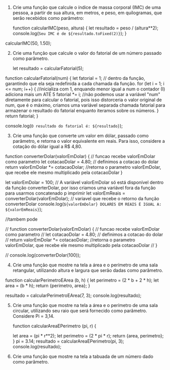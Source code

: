 1. Crie uma função que calcule o índice de massa corporal (IMC) de uma pessoa, a partir de sua altura, em metros, e peso, em quilogramas, que serão recebidos como parâmetro:

   function calcularIMC(peso, altura) {
   let resultado = peso / (altura**2);
   console.log(`Seu IMC é de ${resultado.toFixed(2)}`);
}

calcularIMC(50, 1.50);



2. Crie uma função que calcule o valor do fatorial de um número passado como parâmetro.

   let resultado = calcularFatorial(5);

function calcularFatorial(num) {
    let fatorial = 1; // dentro da função, garantindo que ela seja redefinida a cada chamada da função. 
    for (let i = 1; i <= num; i++) { //inicializa com 1, enquando menor igual a num o contador (I) adiciona mais um ATÉ 5
        fatorial *= i; //não podemos usar a variável "num" diretamente para calcular o fatorial, pois isso distorceria o valor original de num, que é o máximo, criamos uma variável separada chamada fatorial para armazenar o resultado do fatorial enquanto iteramos sobre os números. 
    }
    return fatorial;
}

console.log(`O resultado do fatorial é: ${resultado}`);




3. Crie uma função que converte um valor em dólar, passado como parâmetro, e retorna o valor equivalente em reais. Para isso, considere a cotação do dólar igual a R$ 4,80.

function converterDolar(valorEmDolar) { // funcao recebe valorEmDolar como parametro
    let cotacaoDolar = 4.80; // definimos a cotacao do dolar
    return valorEmDolar *= cotacaoDolar; //retorna o  parametro valorEmDolar, que recebe ele mesmo multiplicado pela cotacaoDolar
}

let valorEmDolar = 100; // A variável valorEmDolar só está disponível dentro da função converterDolar, por isso criamos uma variável fora da função para usarmos concatenado p imprimir
let valorEmReais = converterDolar(valorEmDolar); // variavel que recebe o retorno da função converterDolar
console.log(`${valorEmDolar} DOLARES EM REAIS É IGUAL A: ${valorEmReais}`);

//tambem pode 

// function converterDolar(valorEmDolar) { // funcao recebe valorEmDolar como parametro
//     let cotacaoDolar = 4.80; // definimos a cotacao do dolar
//     return valorEmDolar *= cotacaoDolar; //retorna o  parametro valorEmDolar, que recebe ele mesmo multiplicado pela cotacaoDolar
// }

// console.log(converterDolar(100));




4. Crie uma função que mostre na tela a área e o perímetro de uma sala retangular, utilizando altura e largura que serão dadas como parâmetro.

function calcularPerimetroEArea (b, h) {
    let perimetro = (2 * b + 2 * h);
    let area = (b * h);
    return {perimetro, area};
}

resultado = calcularPerimetroEArea(7, 3);
console.log(resultado);



5. Crie uma função que mostre na tela a área e o perímetro de uma sala circular, utilizando seu raio que será fornecido como parâmetro. Considere Pi = 3,14.

   function calcularAreaEPerimetro (pi, r) {
 
    let area = (pi * r**2);
    let perimetro = (2 * pi * r);
    return {area, perimetro};
}
pi = 3.14;
resultado = calcularAreaEPerimetro(pi, 3);
console.log(resultado);

6. Crie uma função que mostre na tela a tabuada de um número dado como parâmetro.
